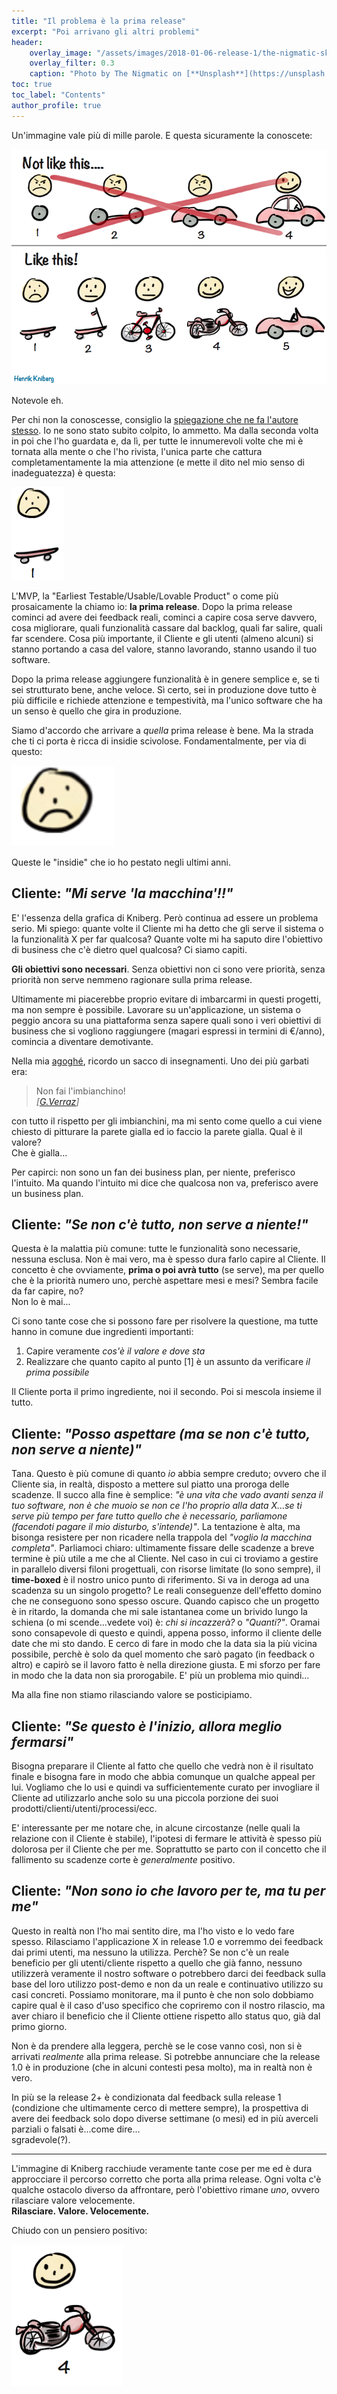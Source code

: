 ```yaml
---
title: "Il problema è la prima release"
excerpt: "Poi arrivano gli altri problemi"
header:
    overlay_image: "/assets/images/2018-01-06-release-1/the-nigmatic-skate.jpg"
    overlay_filter: 0.3
    caption: "Photo by The Nigmatic on [**Unsplash**](https://unsplash.com/photos/4B6pzUjkYBo)"
toc: true
toc_label: "Contents"
author_profile: true
---
```


Un'immagine vale più di mille parole. E questa sicuramente la conoscete:

![](/assets/images/2018-01-06-release-1/mvp.png)

Notevole eh. 

Per chi non la conoscesse, consiglio la [spiegazione che ne fa l'autore stesso](http://blog.crisp.se/2016/01/25/henrikkniberg/making-sense-of-mvp). Io ne sono stato subito colpito, lo ammetto. Ma dalla seconda volta in poi che l'ho guardata e, da lì, per tutte le innumerevoli volte che mi è tornata alla mente o che l'ho rivista, l'unica parte che cattura completamentamente la mia attenzione (e mette il dito nel mio senso di inadeguatezza) è questa:

![](/assets/images/2018-01-06-release-1/Making-sense-of-MVP-6.jpg)

L'MVP, la "Earliest Testable/Usable/Lovable Product" o come più prosaicamente la chiamo io: **la prima release**. Dopo la prima release cominci ad avere dei feedback reali, cominci a capire cosa serve davvero, cosa migliorare, quali funzionalità cassare dal backlog, quali far salire, quali far scendere. Cosa più importante, il Cliente e gli utenti (almeno alcuni) si stanno portando a casa del valore, stanno lavorando, stanno usando il tuo software. 

Dopo la prima release aggiungere funzionalità è in genere semplice e, se ti sei strutturato bene, anche veloce. Sì certo, sei in produzione dove tutto è più difficile e richiede attenzione e tempestività, ma l'unico software che ha un senso è quello che gira in produzione.

Siamo d'accordo che arrivare a _quella_ prima release è bene. Ma la strada che ti ci porta è ricca di insidie scivolose. Fondamentalmente, per via di questo:

![](/assets/images/2018-01-06-release-1/mvp-sad-customer.png)

Queste le "insidie" che io ho pestato negli ultimi anni.


## Cliente: _"Mi serve 'la macchina'!!"_

E' l'essenza della grafica di Kniberg. Però continua ad essere un problema serio. Mi spiego: quante volte il Cliente mi ha detto che gli serve il sistema o la funzionalità X per far qualcosa? Quante volte mi ha saputo dire l'obiettivo di business che c'è dietro quel qualcosa? Ci siamo capiti.

**Gli obiettivi sono necessari**. Senza obiettivi non ci sono vere priorità, senza priorità non serve nemmeno ragionare sulla prima release.

Ultimamente mi piacerebbe proprio evitare di imbarcarmi in questi progetti, ma non sempre è possibile.
Lavorare su un'applicazione, un sistema o peggio ancora su una piattaforma senza sapere quali sono i veri obiettivi di business che si vogliono raggiungere (magari espressi in termini di €/anno), comincia a diventare demotivante. 

Nella mia [agoghé](https://it.wikipedia.org/wiki/Agogh%C3%A9), ricordo un sacco di insegnamenti. Uno dei più garbati era:

> Non fai l'imbianchino!<br/>
> <cite>[[G.Verraz](https://www.linkedin.com/in/gianluca-verraz-319446/)]</cite> 

con tutto il rispetto per gli imbianchini, ma mi sento come quello a cui viene chiesto di pitturare la parete gialla ed io faccio la parete gialla. Qual è il valore? <br/>Che è gialla...

Per capirci: non sono un fan dei business plan, per niente, preferisco l'intuito. Ma quando l'intuito mi dice che qualcosa non va, preferisco avere un business plan.


## Cliente: _"Se non c'è tutto, non serve a niente!"_

Questa è la malattia più comune: tutte le funzionalità sono necessarie, nessuna esclusa. Non è mai vero, ma è spesso dura farlo capire al Cliente. Il concetto è che ovviamente, **prima o poi avrà tutto** (se serve), ma per quello che è la priorità numero uno, perchè aspettare mesi e mesi? 
Sembra facile da far capire, no? <br/>
Non lo è mai...

Ci sono tante cose che si possono fare per risolvere la questione, ma tutte hanno in comune due ingredienti importanti:

<!--
: prendere in considerazione solo alcune tipologie di utenti, solo su alcuni tipi di scenari, solo alcuni prodotti o clienti, prevedere di lavorare solo su alcuni processi, o sulla prima parte del più importante, eccetera, eccetera, eccetera.

Ma tutte le buone soluzioni hanno due ingredienti importanti:
-->

1. Capire veramente _cos'è il valore e dove sta_
2. Realizzare che quanto capito al punto [1] è un assunto da verificare _il prima possibile_

Il Cliente porta il primo ingrediente, noi il secondo. Poi si mescola insieme il tutto.



<!--
Su questo punto ci sarebbe veramente tanto da dire, sia su come

Non ce l'ho sempre 

Fortunatamente sembra che la cosa sia comune, perchè hanno tirato fuot
Soprattutto in quei progetti di "efficientamento" (spesso li chiamano anche "lean" o, in maniera impropria, "digitalizzazione") nel quale si deve sostituire una soluzione esistente o migliorare un procecsso esistente
Non solo, ma si dovrebbe aspettare tutto questo tempo per avere anche delle funzionalità che probabilmente si useranno solo dopo che saranno completati gli step A, B e C, nel processo in produzione...mesi dopo!! Se va bene...

Molto molto utili per me sono state alcune tecniche, che una volta fatte proprie, diventano molto più che semplici tecniche. Una tra le mie preferite è l'[Impact Mapping](https://www.impactmapping.org/).
-->

## Cliente: _"Posso aspettare (ma se non c'è tutto, non serve a niente)"_

Tana. Questo è più comune di quanto _io_ abbia sempre creduto; ovvero che il Cliente sia, in realtà, disposto a mettere sul piatto una proroga delle scadenze. Il succo alla fine è semplice: _"è una vita che vado avanti senza il tuo software, non è che muoio se non ce l'ho proprio alla data X...se ti serve più tempo per fare tutto quello che è necessario, parliamone (facendoti pagare il mio disturbo, s'intende)"_. La tentazione è alta, ma bisonga resistere per non ricadere nella trappola del _"voglio la macchina completa"_. Parliamoci chiaro: ultimamente fissare delle scadenze a breve termine è più utile a me che al Cliente. Nel caso in cui ci troviamo a gestire in parallelo diversi filoni progettuali, con risorse limitate (lo sono sempre), il **time-boxed** è il nostro unico punto di riferimento. Si va in deroga ad una scadenza su un singolo progetto? Le reali conseguenze dell'effetto domino che ne conseguono sono spesso oscure. Quando capisco che un progetto è in ritardo, la domanda che mi sale istantanea come un brivido lungo la schiena (o mi scende...vedete voi) è: _chi si incazzerà?_ o _"Quanti?"_. Oramai sono consapevole di questo e quindi, appena posso, informo il cliente delle date che mi sto dando. E cerco di fare in modo che la data sia la più vicina possibile, perchè è solo da quel momento che sarò pagato (in feedback o altro) e capirò se il lavoro fatto è nella direzione giusta. E mi sforzo per fare in modo che la data non sia prorogabile. E' più un problema mio quindi...

Ma alla fine non stiamo rilasciando valore se posticipiamo.

## Cliente: _"Se questo è l'inizio, allora meglio fermarsi"_

Bisogna preparare il Cliente al fatto che quello che vedrà non è il risultato finale e bisogna fare in modo che abbia comunque un qualche appeal per lui. Vogliamo che lo usi e quindi va sufficientemente curato per invogliare il Cliente ad utilizzarlo anche solo su una piccola porzione dei suoi prodotti/clienti/utenti/processi/ecc.

E' interessante per me notare che, in alcune circostanze (nelle quali la relazione con il Cliente è stabile), l'ipotesi di fermare le attività è spesso più dolorosa per il Cliente che per me. Soprattutto se parto con il concetto che il fallimento su scadenze corte è _generalmente_ positivo.


## Cliente: _"Non sono io che lavoro per te, ma tu per me"_

Questo in realtà non l'ho mai sentito dire, ma l'ho visto e lo vedo fare spesso. Rilasciamo l'applicazione X in release 1.0 e vorremmo dei feedback dai primi utenti, ma nessuno la utilizza. Perchè? Se non c'è un reale beneficio per gli utenti/cliente rispetto a quello che già fanno, nessuno utilizzerà veramente il nostro software o potrebbero darci dei feedback sulla base del loro utilizzo post-demo e non da un reale e continuativo utilizzo su casi concreti. Possiamo monitorare, ma il punto è che non solo dobbiamo capire qual è il caso d'uso specifico che copriremo con il nostro rilascio, ma aver chiaro il beneficio che il Cliente ottiene rispetto allo status quo, già dal primo giorno. 

Non è da prendere alla leggera, perchè se le cose vanno così, non si è arrivati _realmente_ alla prima release. Si potrebbe annunciare che la release 1.0 è in produzione (che in alcuni contesti pesa molto), ma in realtà non è vero. 

In più se la release 2+ è condizionata dal feedback sulla release 1 (condizione che ultimamente cerco di mettere sempre), la prospettiva di avere dei feedback solo dopo diverse settimane (o mesi) ed in più averceli parziali o falsati è...come dire...<br/>sgradevole(?).

---------------------

L'immagine di Kniberg racchiude veramente tante cose per me ed è dura approcciare il percorso corretto che porta alla prima release. Ogni volta c'è qualche ostacolo diverso da affrontare, però l'obiettivo rimane _uno_, ovvero rilasciare valore velocemente.<br/>
**Rilasciare. Valore. Velocemente.**

Chiudo con un pensiero positivo:

![](/assets/images/2018-01-06-release-1/mvp-happy-customer.png)

